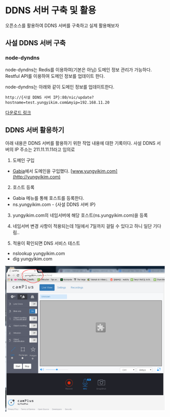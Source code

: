 # DDNS 서버 구축 및 활용

오픈소스를 활용하여 DDNS 서버를 구축하고 실제 활용해보자

## 사설 DDNS 서버 구축

### node-dyndns

node-dyndns는 Redis를 이용하여(기본은 아님) 도메인 정보 관리가 가능하다. Restful API를 이용하여 도메인 정보를 업데이트 한다.

node-dyndns는 아래와 같이 도메인 정보를 업데이트한다.

```
http://{사설 DDNS 서버 IP}:80/nic/update?hostname=test.yungyikim.com&myip=192.168.11.20
```

[다운로드 링크](https://bitbucket.org/ntakimura/node-dyndns/overview)

## DDNS 서버 활용하기

아래 내용은 DDNS 서버를 활용하기 위한 작업 내용에 대한 기록이다. 사설 DDNS 서버의 IP 주소는 211.11.11.11라고 임의로

1. 도메인 구입
 
 - [Gabia](http://www.gabia.com)에서 도메인을 구입했다. [www.yungyikim.com](http://yungyikim.com)

2. 호스트 등록

 - Gabia 메뉴를 통해 호스트를 등록한다.
 - ns.yungyikim.com - {사설 DDNS 서버 IP}
 
3. yungyikim.com의 네임서버에 해당 호스트(ns.yungyikim.com)을 등록

4. 네임서버 변경 사항이 적용되는데 1일에서 7일까지 걸릴 수 있다고 하니 일단 기다림..

5. 적용이 확인되면 DNS 서비스 테스트

 - nslookup yungyikim.com
 - dig yungyikim.com

![ddns_server](ddns_server.png)
  
